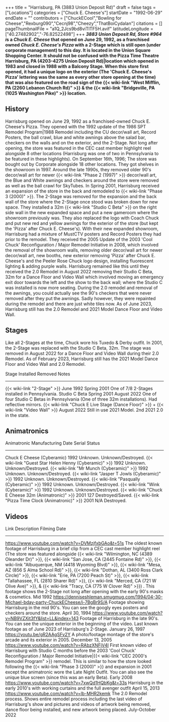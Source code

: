 +++
title = "Harrisburg, PA (3883 Union Deposit Rd)"
draft = false
tags = ["Locations"]
categories = ["Chuck E. Cheese's"]
startDate = "1992-06-29"
endDate = ""
contributors = ["ChuckECool","Bowling for Cheese","Rexburg090","Cecnj98","Cheezy","ThatBoiCydalan"]
citations = []
pageThumbnailFile = "a1Q_2Jcs9bd8viTlTF5H.avif"
latitudeLongitude = ["40.27482902","-76.82522498"]
+++
***3883 Union Deposit Rd, Store #964 i*s a *Chuck E. Cheese* that opened on June 29, 1992, as a franchised owned *Chuck E. Cheese's Pizza* with a 2-Stage which is still open (under corporate management) to this day. It is located in the Union Square Shopping Center.
It should not be confused with the Pizza Time Theatre Harrisburg, PA (4203-4275 Union Deposit Rd)|location which opened in 1983 and closed in 1988 with a Balcony Stage.
When this store first opened, it had a unique logo on the exterior (The 'Chuck E. Cheese's Pizza' lettering was the same as every other store opening at the time) that was also featured on the road sign of the {{< wiki-link "West Mifflin, PA (2260 Lebanon Church Rd)" >}} & the {{< wiki-link "Bridgeville, PA (1025 Washington Pike)" >}} location.**

## History

Harrisburg opened on June 29, 1992 as a franchised-owned Chuck E. Cheese's Pizza. They opened with the 1992 update of the 1986 SPT Remodel Program|1988 Remodel including the CU decor/wall art, Record Posters, the ball crawl, blue and white awnings above the salad bar, checkers on the walls and on the exterior, and the 2-Stage. Not long after opening, the store was featured in the CEC cast member highlight reel alongside 8 other locations (Harrisburg was one of two in Pennsylvania to be featured in these highlights). On September 16th, 1996; The store was bought out by Corporate alongside 18 other locations. They got shelves in the showroom in 1997. Around the late 1990s, they removed older 90's decor/wall art for newer {{< wiki-link "Phase 2 (1997)" >}} decor/wall art, the Blue and White awnings and checkers around the store were removed as well as the ball crawl for SkyTubes.
In Spring 2001, Harrisburg received an expansion of the store in the back and remodeled to {{< wiki-link "Phase 3 (2000)" >}}. The 2-Stage was removed for the expansion and the back wall of the store where the 2-Stage once stood was broken down for new space. They installed a 32m {{< wiki-link "Studio C Beta" >}} on the right side wall in the new expanded space and put a new gameroom where the showroom previously was. They also replaced the logo with Coach Chuck and put new red and yellow awnings for the exterior of the store (but kept the 'Pizza' after Chuck E. Cheese's). With their new expanded showroom, Harrisburg had a mixture of MustCTV posters and Record Posters they had prior to the remodel. They received the 2005 Update of the 2003 'Cool Chuck' Reconfiguration / Major Remodel Initiative in 2008, which involved the removal of the showroom walls, removing older decor/wall art for newer decor/wall art, new booths, new exterior removing 'Pizza' after Chuck E. Cheese's and the Peeler Rose Chuck logo design, installing fluorescent lighting & adding purple walls.
Harrisburg remained like this until they received the 2.0 Remodel in August 2022 removing their Studio C Beta, 32m for a Dance Floor and Video Wall which involved moving an emergency exit door towards the left and the show to the back wall; where the Studio C was installed is now more seating. During the 2.0 remodel and removal of the awnings, you could actually see the 90's checkers that were never removed after they put the awnings. Sadly however, they were repainted during the remodel and there are just white tiles now. As of June 2023, Harrisburg still has the 2.0 Remodel and 2021 Model Dance Floor and Video Wall.

## Stages

Like all 2-Stages at the time, Chuck wore his Tuxedo & Derby outfit. In 2001, the 2-Stage was replaced with the Studio C Beta, 32m.
The stage was removed in August 2022 for a Dance Floor and Video Wall during their 2.0 Remodel.
As of February 2023, Harrisburg still has the 2021 Model Dance Floor and Video Wall and 2.0 Remodel.

  Stage                                                                                           Installed     Removed        Notes
  ----------------------------------------------------------------------------------------------- ------------- -------------- ------------------------------------------------------------------------------------------------------
  {{< wiki-link "2-Stage" >}}                                                                 June 1992     Spring 2001    One of 7/8 2-Stages installed in Pennsylvania.
  Studio C Beta                                                                                   Spring 2001   August 2022    One of four Studio C Betas in Pennsylvania (One of three 32m installations). Had reflective mirrors.
  {{< wiki-link "Chuck E Live Stage (Dance Floor)" >}} + {{< wiki-link "Video Wall" >}}   August 2022   Still in use   2021 Model. 2nd 2021 2.0 in the state.

## Animatronics

  Animatronic                                                  Manufacturing Date   Serial     Status
  ------------------------------------------------------------ -------------------- ---------- --------------------
  Chuck E Cheese (Cyberamic)                                   1992                 Unknown.   Unknown/Destroyed.
  {{< wiki-link "Guest Star Helen Henny (Cyberamic)" >}}   1992                 Unknown.   Unknown/Destroyed.
  {{< wiki-link "Mr Munch (Cyberamic)" >}}                 1992                 Unknown.   Unknown/Destroyed.
  {{< wiki-link "Jasper T Jowls (Cyberamic)" >}}           1992                 Unknown.   Unknown/Destroyed.
  {{< wiki-link "Pasqually (Cyberamic)" >}}                1992                 Unknown.   Unknown/Destroyed.
  {{< wiki-link "Wink (Cyberamic)" >}}                     1992                 Unknown.   Unknown/Destroyed.
  {{< wiki-link "Chuck E Cheese 32m (Animatronic)" >}}     2001                 127        Destroyed/Saved.
  {{< wiki-link "Pizza Time Clock (Animatronic)" >}}       2001                 N/A        Destroyed.

## Videos

  Link                                                                                        Description                                                                                                                                                                                                                                                                                                                                                                                                                                                                                                                                                                                                                                                                                                                                                      Filming Date
  ------------------------------------------------------------------------------------------- ---------------------------------------------------------------------------------------------------------------------------------------------------------------------------------------------------------------------------------------------------------------------------------------------------------------------------------------------------------------------------------------------------------------------------------------------------------------------------------------------------------------------------------------------------------------------------------------------------------------------------------------------------------------------------------------------------------------------------------------------------------------- -------------------
  https://www.youtube.com/watch?v=DVMzjfxbGAo&t=51s                                           The oldest known footage of Harrisburg in a brief clip from a CEC cast member highlight reel (The store was featured alongside {{< wiki-link "Wilmington, NC (4389 Oleander Dr)" >}}, {{< wiki-link "San Jose, CA (2445 Fontaine Rd)" >}}, {{< wiki-link "Albuquerque, NM (4418 Wyoming Blvd)" >}}, {{< wiki-link "Mesa, AZ (856 S Alma School Rd)" >}}, {{< wiki-link "Dothan, AL (3400 Ross Clark Circle)" >}}, {{< wiki-link "Erie, PA (7200 Peach St)" >}}, {{< wiki-link "Tallahassee, FL (2810 Sharer Rd)" >}}, {{< wiki-link "Merced, CA (721 W Olive Ave)" >}}, & {{< wiki-link "Tracy, CA (775 W Clover Rd)" >}}) . This footage shows the 2-Stage not long after opening with the early 90's masks & cosmetics.   Mid 1992
  https://denniseshleman.smugmug.com/1994/04-30-Michael-bday-party-ChuckECheese/i-7BgBr9S/A   Footage showing Harrisburg in the mid 90's. You can see the googly eyes posters and checkers around the store.                                                                                                                                                                                                                                                                                                                                                                                                                                                                                                                                                                                                                                                  April 30, 1994
  https://www.youtube.com/watch?v=NB9VZXit3fY&list=LL&index=143                               Footage of Harrisburg in the late 90's. You can see the unique exterior in the beginning of the video. Last known footage as of June 2023 of Harrisburg's 2-Stage.                                                                                                                                                                                                                                                                                                                                                                                                                                                                                                                                                                                             January 26, 1997
  https://youtu.be/gR2AAgSFv2Y                                                                A photo/footage montage of the store's arcade and its exterior in 2005.                                                                                                                                                                                                                                                                                                                                                                                                                                                                                                                                                                                                                                                                                         December 13, 2005
  https://www.youtube.com/watch?v=RAbzXNFjV4I                                                 First known video of Harrisburg with Studio C months before the 2003 'Cool Chuck' Reconfiguration / Major Remodel Initiative|{{< wiki-link "CEC 2000's Remodel Program" >}} remodel. This is similar to how the store looked following the {{< wiki-link "Phase 3 (2000)" >}} and expansion in 2001 except the animatronic wore the Late Night Outfit. You can also see the unique blue screen (since this was an early Beta).                                                                                                                                                                                                                                                                                                                       Early 2008
  https://www.youtube.com/watch?v=7xwQd1HQbKg&t=33s                                           Harrisburg in the early 2010's with working curtains and the full avenger outfit                                                                                                                                                                                                                                                                                                                                                                                                                                                                                                                                                                                                                                                                                April 15, 2013
  https://www.youtube.com/watch?v=lb-MHR2kemk                                                 The 2.0 Remodel process. Shows entire remodel process including the last video of Harrisburg's show and pictures and videos of artwork being removed, dance floor being installed, and new artwork being placed.                                                                                                                                                                                                                                                                                                                                                                                                                                                                                                                                                July-October 2022
